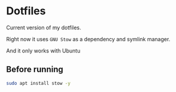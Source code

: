 # Dotfiles

Current version of my dotfiles.

Right now it uses `GNU Stow` as a dependency and symlink manager.

And it only works with Ubuntu

## Before running

```sh
sudo apt install stow -y
```
